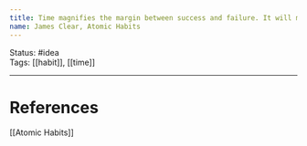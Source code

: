 ```yaml
---
title: Time magnifies the margin between success and failure. It will multiply whatever you feed it. Good habits make time your ally. Bad habits make time your enemy.
name: James Clear, Atomic Habits
---
```


Status: #idea  
Tags: [[habit]], [[time]]

---
# References
[[Atomic Habits]]